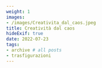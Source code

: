 ```yaml
---
weight: 1
images:
- /images/Creativita_dal_caos.jpeg
title: Creatività dal caos
hideExif: true
date: 2022-07-23
tags:
- archive # all posts
- trasfigurazioni
---
```

